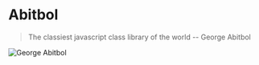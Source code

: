 # Abitbol

> The classiest javascript class library of the world
> -- George Abitbol

![George Abitbol](http://pix.toile-libre.org/upload/original/1439302256.png)


